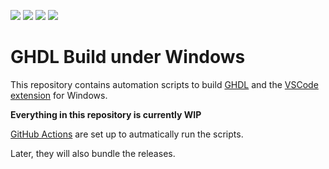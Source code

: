 ![](https://img.shields.io/github/license/MaximilianKoestler/ghdl-build)
![](https://github.com/MaximilianKoestler/ghdl-build/workflows/build/badge.svg)
![](https://img.shields.io/github/languages/top/MaximilianKoestler/ghdl-build)
![](https://img.shields.io/github/issues/MaximilianKoestler/ghdl-build)

# GHDL Build under Windows

This repository contains automation scripts to build [GHDL](https://github.com/ghdl/ghdl) and the [VSCode extension](https://github.com/ghdl/ghdl-language-server) for Windows.

**Everything in this repository is currently WIP**

[GitHub Actions](https://github.com/MaximilianKoestler/ghdl-build/actions?query=workflow%3Abuild) are set up to autmatically run the scripts.

Later, they will also bundle the releases.
